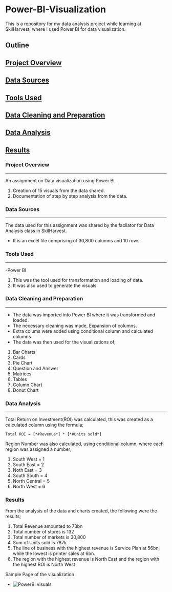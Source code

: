 # Power-BI-Visualization
This is a repository for my data analysis project while learning at SkilHarvest,
where I used Power BI for data visualization.

## Outline
## [Project Overview](#project-overview)
## [Data Sources](#data-sources)
## [Tools Used](#tools-used)
## [Data Cleaning and Preparation](#data-cleaning-and-preparation)
## [Data Analysis](#data-analysis)
## [Results](#results)

### Project Overview
---
An assignment on Data visualization using Power BI.
1. Creation of 15 visuals from the data shared.
2. Documentation of step by step analysis from the data.

### Data Sources
---
The data used for this assignment was shared by the facilator for Data Analysis class in SkilHarvest.
- It is an excel file comprising of 30,800 columns and 10 rows.

### Tools Used
---
-Power BI
1. This was the tool used for transformation and loading of data.
2. It was also used to generate the visuals

### Data Cleaning and Preparation
---
- The data was imported into Power BI where it was transformed and loaded. 
- The necessary cleaning was made, Expansion of columns.
- Extra colums were added using conditional column and calculated columns
- The data was then used for the visualizations of;
1. Bar Charts
2. Cards
3. Pie Chart
4. Question and Answer
5. Matrices
6. Tables
7. Column Chart
8. Donut Chart

### Data Analysis
---
Total Return on Investment(ROI) was calculated, this was created as a calculated column using the formula;
```
Total ROI = [*#Revenue*] * [*#Units sold*]
```
Region Number was also calculated, using conditional column, where each region was assigned a number;
1. South West = 1
2. South East = 2
3. Noth East = 3
4. South South = 4
5. North Central = 5
6. North West = 6


### Results
From the analysis of the data and charts created, the following were the results;
1. Total Revenue amounted to 73bn
2. Total number of stores is 132
3. Total number of markets is 30,800
4. Sum of Units sold is 787k
5. The line of business with the highest revenue is Service Plan at 56bn, while the lowest is printer sales at 6bn.
6. The region with the highest revenue is North East and the region with the highest ROI is North West

Sample Page of the visualization
- ![PowerBI visuals](https://github.com/user-attachments/assets/1b4c8ea7-773f-430c-a435-94b12a63d00c)




